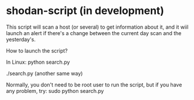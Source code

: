 # shodan-script (in development)

This script will scan a host (or several) to get information about it, and it wiil launch an alert if
there's a change between the current day scan and the yesterday's.

How to launch the script?

In Linux: python search.py

./search.py (another same way)


Normally, you don't need to be root user to run the script, but if you have any problem, try: sudo python search.py
